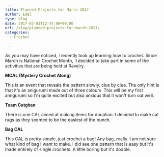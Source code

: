 ```yaml
---
title: Planned Projects for March 2017
author: Edel
type: blog
date: 2017-03-01T12:47:00+00:00
url: /blog/planned-projects-for-march-2017/
categories:
  - Crochet

---
```

As you may have noticed, I recently took up learning how to crochet. Since March is National Crochet Month, &nbsp;I decided to take part in some of the activities that are being held at Ravelry.

**MCAL (Mystery Crochet Along)**

This is an event that reveals the pattern slowly, clue by clue. The only hint is that it's an anigurumi made out of three colours. This will be my first amigurumi so I'm quite excited but also anxious that it won't turn out well.

**Team Catghan**

There is one CAL aimed at making items for donation. I decided to make cat rugs as they seemed to be the easiest of the bunch.

**Bag CAL**

This CAL is pretty simple, just crochet a bag! Any bag, really. I am not sure what kind of bag I want to make. I did see one pattern that is easy but it's made entirely of single crochets. A little boring but it's doable.